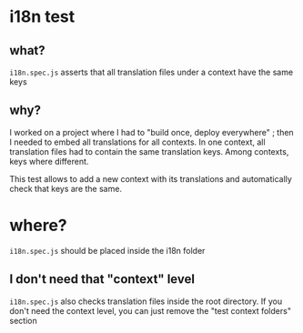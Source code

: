 # i18n test

## what?
`i18n.spec.js` asserts that all translation files under a context have the same keys

## why?
I worked on a project where I had to "build once, deploy everywhere" ; then I needed to embed all translations for all contexts. In one context, all translation files had to contain the same translation keys. Among contexts, keys where different.

This test allows to add a new context with its translations and automatically check that keys are the same.

# where?
`i18n.spec.js` should be placed inside the i18n folder

## I don't need that "context" level
`i18n.spec.js` also checks translation files inside the root directory. If you don't need the context level, you can just remove the "test context folders" section


